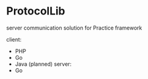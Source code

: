 # ProtocolLib

server communication solution for Practice framework

client:
 - PHP
 - Go
 - Java (planned)
server:
 - Go
